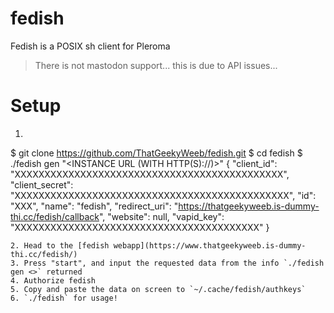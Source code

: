 # fedish
Fedish is a POSIX sh client for Pleroma
  > There is not mastodon support... this is due to API issues...
# Setup

1. ```
$ git clone https://github.com/ThatGeekyWeeb/fedish.git
$ cd fedish
$ ./fedish gen "<INSTANCE URL (WITH HTTP(S)://)>"
{
  "client_id": "XXXXXXXXXXXXXXXXXXXXXXXXXXXXXXXXXXXXXXXXXXXXX",
  "client_secret": "XXXXXXXXXXXXXXXXXXXXXXXXXXXXXXXXXXXXXXXXXXXXXX",
  "id": "XXX",
  "name": "fedish",
  "redirect_uri": "https://thatgeekyweeb.is-dummy-thi.cc/fedish/callback",
  "website": null,
  "vapid_key": "XXXXXXXXXXXXXXXXXXXXXXXXXXXXXXXXXXXXXXXXX"
}
```
2. Head to the [fedish webapp](https://www.thatgeekyweeb.is-dummy-thi.cc/fedish/)  
3. Press "start", and input the requested data from the info `./fedish gen <>` returned
4. Authorize fedish
5. Copy and paste the data on screen to `~/.cache/fedish/authkeys`
6. `./fedish` for usage!
